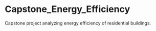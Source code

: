 # Capstone_Energy_Efficiency
Capstone project analyzing energy efficiency of residential buildings. 
